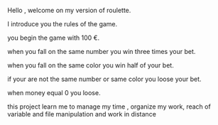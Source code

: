 Hello , welcome on my version of roulette.

I introduce you the rules of the game.

you begin the game with 100 €.

when you fall on the same number you win three times your bet.

when you fall on the same color you win half of your bet.

if your are not the same number or same color you loose your bet.

when money equal 0 you loose.

this project learn me to manage my time , organize my work, reach of variable
and file manipulation and work in distance
